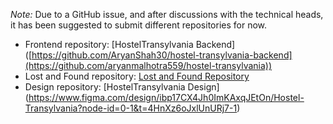*Note:* Due to a GitHub issue, and after discussions with the technical heads, it has been suggested to submit different repositories for now.

- Frontend repository: [HostelTransylvania Backend] ([https://github.com/AryanShah30/hostel-transylvania-backend](https://github.com/aryanmalhotra559/hostel-transylvania))
- Lost and Found repository: [Lost and Found Repository](<insert-link-here>)
- Design repository: [HostelTransylvania Design] (https://www.figma.com/design/ibp17CX4Jh0ImKAxqJEtOn/Hostel-Transylvania?node-id=0-1&t=4HnXz6oJxlUnURj7-1)
